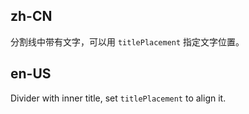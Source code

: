 ## zh-CN

分割线中带有文字，可以用 `titlePlacement` 指定文字位置。

## en-US

Divider with inner title, set `titlePlacement` to align it.
